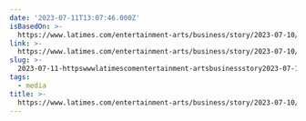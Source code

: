 ```yaml
---
date: '2023-07-11T13:07:46.000Z'
isBasedOn: >-
  https://www.latimes.com/entertainment-arts/business/story/2023-07-10/soon-shiong-family-sells-san-diego-union-tribune
link: >-
  https://www.latimes.com/entertainment-arts/business/story/2023-07-10/soon-shiong-family-sells-san-diego-union-tribune
slug: >-
  2023-07-11-httpswwwlatimescomentertainment-artsbusinessstory2023-07-10soon-shiong-family-sells-san-diego-union-tribune
tags:
  - media
title: >-
  https://www.latimes.com/entertainment-arts/business/story/2023-07-10/soon-shiong-family-sells-san-diego-union-tribune
---
```



